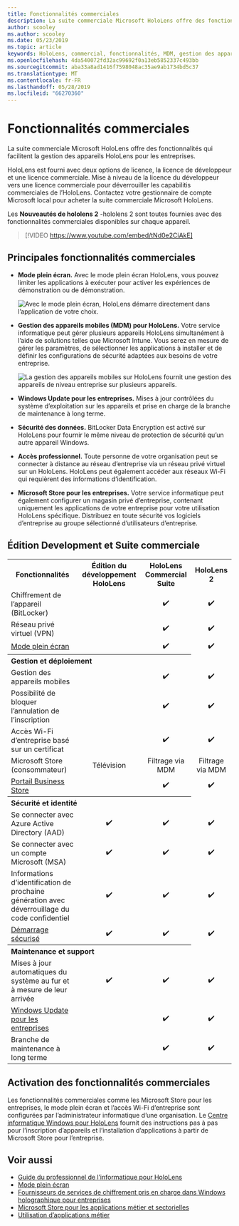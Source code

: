 ```yaml
---
title: Fonctionnalités commerciales
description: La suite commerciale Microsoft HoloLens offre des fonctionnalités qui facilitent la gestion des appareils HoloLens pour les entreprises.  HoloLens 2 est l’équipement avec les fonctionnalités commerciales par défaut.
author: scooley
ms.author: scooley
ms.date: 05/23/2019
ms.topic: article
keywords: HoloLens, commercial, fonctionnalités, MDM, gestion des appareils mobiles, mode plein écran
ms.openlocfilehash: 4da540072fd32ac99692f0a13eb5852337c493bb
ms.sourcegitcommit: aba33a8ad1416f7598048ac35ae9ab1734bd5c37
ms.translationtype: MT
ms.contentlocale: fr-FR
ms.lasthandoff: 05/28/2019
ms.locfileid: "66270360"
---
```

# <a name="commercial-features"></a>Fonctionnalités commerciales

La suite commerciale Microsoft HoloLens offre des fonctionnalités qui facilitent la gestion des appareils HoloLens pour les entreprises.

HoloLens est fourni avec deux options de licence, la licence de développeur et une licence commerciale.  Mise à niveau de la licence du développeur vers une licence commerciale pour déverrouiller les capabilitis commerciales de l’HoloLens.  Contactez votre gestionnaire de compte Microsoft local pour acheter la suite commerciale Microsoft HoloLens.

Les **Nouveautés de hololens 2** -hololens 2 sont toutes fournies avec des fonctionnalités commerciales disponibles sur chaque appareil.

>[!VIDEO https://www.youtube.com/embed/tNd0e2CiAkE]

## <a name="key-commercial-features"></a>Principales fonctionnalités commerciales

* **Mode plein écran.** Avec le mode plein écran HoloLens, vous pouvez limiter les applications à exécuter pour activer les expériences de démonstration ou de démonstration.

  ![Avec le mode plein écran, HoloLens démarre directement dans l’application de votre choix.](images/201608-kioskmode-400px.png)

* **Gestion des appareils mobiles (MDM) pour HoloLens.** Votre service informatique peut gérer plusieurs appareils HoloLens simultanément à l’aide de solutions telles que Microsoft Intune. Vous serez en mesure de gérer les paramètres, de sélectionner les applications à installer et de définir les configurations de sécurité adaptées aux besoins de votre entreprise.

  ![La gestion des appareils mobiles sur HoloLens fournit une gestion des appareils de niveau entreprise sur plusieurs appareils.](images/201608-enterprisemanagement-400px.png)
   
* **Windows Update pour les entreprises.** Mises à jour contrôlées du système d’exploitation sur les appareils et prise en charge de la branche de maintenance à long terme.
* **Sécurité des données.** BitLocker Data Encryption est activé sur HoloLens pour fournir le même niveau de protection de sécurité qu’un autre appareil Windows.
* **Accès professionnel.** Toute personne de votre organisation peut se connecter à distance au réseau d’entreprise via un réseau privé virtuel sur un HoloLens. HoloLens peut également accéder aux réseaux Wi-Fi qui requièrent des informations d’identification.
* **Microsoft Store pour les entreprises.** Votre service informatique peut également configurer un magasin privé d’entreprise, contenant uniquement les applications de votre entreprise pour votre utilisation HoloLens spécifique. Distribuez en toute sécurité vos logiciels d’entreprise au groupe sélectionné d’utilisateurs d’entreprise.

## <a name="development-edition-vs-commercial-suite"></a>Édition Development et Suite commerciale

<table>
<tr>
<th>Fonctionnalités</th><th>Édition du développement HoloLens</th><th>HoloLens Commercial Suite</th><th>HoloLens 2</th>
</tr><tr>
<td>Chiffrement de l’appareil (BitLocker)</td><td></td><td style="text-align: center;">✔️</td><td style="text-align: center;">✔️</td>
</tr><tr>
<td>Réseau privé virtuel (VPN)</td><td></td><td style="text-align: center;">✔️</td><td style="text-align: center;">✔️</td>
</tr><tr>
<td><a href="using-the-windows-device-portal.md#kiosk-mode">Mode plein écran</a></td><td></td><td style="text-align: center;">✔️</td><td style="text-align: center;">✔️</td>
</tr><tr>
<th colspan="3" style="text-align: left;"> Gestion et déploiement</th>
</tr><tr>
<td>Gestion des appareils mobiles</td><td style="text-align: center;"></td><td style="text-align: center;">✔️</td><td style="text-align: center;">✔️</td>
</tr><tr>
<td>Possibilité de bloquer l’annulation de l’inscription</td><td></td><td style="text-align: center;">✔️</td><td style="text-align: center;">✔️</td>
</tr><tr>
<td>Accès Wi-Fi d’entreprise basé sur un certificat</td><td></td><td style="text-align: center;">✔️</td><td style="text-align: center;">✔️</td>
</tr><tr>
<td>Microsoft Store (consommateur)</td><td style="text-align: center;">Télévision</td><td style="text-align: center;">Filtrage via MDM</td><td style="text-align: center;">Filtrage via MDM</td>
</tr><tr>
<td><a href="https://technet.microsoft.com/itpro/windows/manage/working-with-line-of-business-apps">Portail Business Store</a></td><td></td><td style="text-align: center;">✔️</td><td style="text-align: center;">✔️</td>
</tr><tr>
<th colspan="3" style="text-align: left;"> Sécurité et identité</th>
</tr><tr>
<td>Se connecter avec Azure Active Directory (AAD)</td><td style="text-align: center;">✔️</td><td style="text-align: center;">✔️</td><td style="text-align: center;">✔️</td>
</tr><tr>
<td>Se connecter avec un compte Microsoft (MSA)</td><td style="text-align: center;">✔️</td><td style="text-align: center;">✔️</td><td style="text-align: center;">✔️</td>
</tr><tr>
<td>Informations d’identification de prochaine génération avec déverrouillage du code confidentiel</td><td style="text-align: center;">✔️</td><td style="text-align: center;">✔️</td><td style="text-align: center;">✔️</td>
</tr><tr>
<td><a href="https://msdn.microsoft.com/windows/hardware/commercialize/manufacture/desktop/secure-boot-overview">Démarrage sécurisé</a></td><td style="text-align: center;">✔️</td><td style="text-align: center;">✔️</td><td style="text-align: center;">✔️</td>
</tr><tr>
<th colspan="3" style="text-align: left;"> Maintenance et support</th>
</tr><tr>
<td>Mises à jour automatiques du système au fur et à mesure de leur arrivée</td><td style="text-align: center;">✔️</td><td style="text-align: center;">✔️</td><td style="text-align: center;">✔️</td>
</tr><tr>
<td><a href="https://technet.microsoft.com/itpro/windows/plan/windows-update-for-business">Windows Update pour les entreprises</a></td><td></td><td style="text-align: center;">✔️</td><td style="text-align: center;">✔️</td>
</tr><tr>
<td>Branche de maintenance à long terme</td><td></td><td style="text-align: center;">✔️</td><td style="text-align: center;">✔️</td>
</tr>
</table>



## <a name="enabling-commercial-features"></a>Activation des fonctionnalités commerciales

Les fonctionnalités commerciales comme les Microsoft Store pour les entreprises, le mode plein écran et l’accès Wi-Fi d’entreprise sont configurées par l’administrateur informatique d’une organisation. Le [Centre informatique Windows pour HoloLens](https://docs.microsoft.com/hololens) fournit des instructions pas à pas pour l’inscription d’appareils et l’installation d’applications à partir de Microsoft Store pour l’entreprise.

## <a name="see-also"></a>Voir aussi
* [Guide du professionnel de l’informatique pour HoloLens](https://technet.microsoft.com/itpro/hololens/index)
* [Mode plein écran](using-the-windows-device-portal.md#kiosk-mode)
* [Fournisseurs de services de chiffrement pris en charge dans Windows holographique pour entreprises](https://msdn.microsoft.com/library/windows/hardware/dn920025(v=vs.85).aspx#HoloLens)
* [Microsoft Store pour les applications métier et sectorielles](https://blogs.technet.microsoft.com/sbucci/2016/04/13/windows-store-for-business-and-line-of-business-applications/)
* [Utilisation d’applications métier](https://technet.microsoft.com/itpro/windows/manage/working-with-line-of-business-apps)
